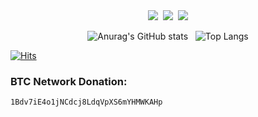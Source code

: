 <div align=center>
<img src="https://img.shields.io/badge/Python-0098FF?style=flat-square&logo=python&logoColor=white"/></a>&nbsp;
<img src="https://img.shields.io/badge/Node.js-99CC00?style=flat-square&logo=node.js&logoColor=white"/></a>&nbsp;
<img src="https://img.shields.io/badge/Golang-0098FF?style=flat-square&logo=go&logoColor=white"/></a>
</div>

<div align=center>

 ![Anurag's GitHub stats](https://github-readme-stats.vercel.app/api?username=B3RT1337&show_icons=true&theme=vue)&nbsp;&nbsp;
 ![Top Langs](https://github-readme-stats.vercel.app/api/top-langs/?username=B3RT133&layout=compact&theme=vue)</div>
[![Hits](https://hits.seeyoufarm.com/api/count/incr/badge.svg?url=https://github.com/B3RT133hit-counter&count_bg=%230BD4FF&title_bg=%23525050&icon=github.svg&icon_color=%23000000&title=Views&edge_flat=true)]()

### BTC Network Donation:
```1Bdv7iE4o1jNCdcj8LdqVpXS6mYHMWKAHp```
